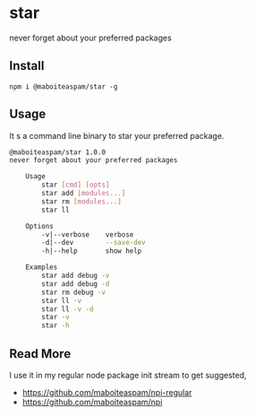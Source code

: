# star

never forget about your preferred packages

## Install

    npm i @maboiteaspam/star -g

## Usage

It s a command line binary to star your preferred package.

```bash
@maboiteaspam/star 1.0.0
never forget about your preferred packages

    Usage
        star [cmd] [opts]
        star add [modules...]
        star rm [modules...]
        star ll

    Options
        -v|--verbose    verbose
        -d|--dev        --save-dev
        -h|--help       show help

    Examples
        star add debug -v
        star add debug -d
        star rm debug -v
        star ll -v
        star ll -v -d
        star -v
        star -h
```

## Read More

I use it in my regular node package init stream to get suggested,

- https://github.com/maboiteaspam/npi-regular
- https://github.com/maboiteaspam/npi
